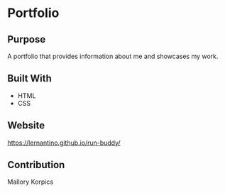 # Portfolio

## Purpose
A portfolio that provides information about me and showcases my work.

## Built With
* HTML
* CSS

## Website
https://lernantino.github.io/run-buddy/

## Contribution
Mallory Korpics

